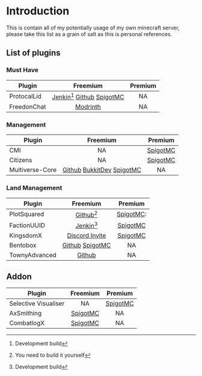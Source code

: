 # Introduction
This is contain all of my potentially usage of my own minecraft server, please take this list as a grain of salt as this is personal references.

## List of plugins
### Must Have
|Plugin|Freemium|Premium|
|------|:------:|:-----:|
|ProtocalLid|[Jenkin][ProtocalLid_Free_Jenkin][^1]  [Github][ProtocalLid_Free_Github]  [SpigotMC][ProtocalLid_Free_SpigotMC]|NA|
|FreedonChat|[Modrinth][FreedonChat_Free_Modrinth]|NA|

[^1]: Development build

[ProtocalLid_Free_Jenkin]: https://ci.dmulloy2.net/job/ProtocolLib/
[ProtocalLid_Free_Github]: https://github.com/dmulloy2/ProtocolLib
[ProtocalLid_Free_SpigotMC]: https://www.spigotmc.org/resources/protocollib.1997/
[FreedonChat_Free_Modrinth]: https://modrinth.com/plugin/freedomchat

### Management
|Plugin|Freemium|Premium|
|------|:------:|:-----:|
|CMI|NA|[SpigotMC][CMI_Paid_SpigotMC]|
|Citizens|NA|[SpigotMC][Citizens_Paid_SpigotMC]|
|Multiverse-Core|[Github][Multiverse-Core_Free_Github] [BukkitDev][Multiverse-Core_Free_BukkitDev]  [SpigotMC][Multiverse-Core_Free_SpigotMC]|NA|

[CMI_Paid_SpigotMC]: https://www.spigotmc.org/resources/cmi-298-commands-insane-kits-portals-essentials-economy-mysql-sqlite-much-more.3742/
[Citizens_Paid_SpigotMC]: https://www.spigotmc.org/resources/citizens.13811/
[Multiverse-Core_Free_Github]: https://github.com/Multiverse/Multiverse-Core
[Multiverse-Core_Free_BukkitDev]: https://dev.bukkit.org/projects/multiverse-core
[Multiverse-Core_Free_SpigotMC]: https://www.spigotmc.org/resources/multiverse-core.390/

### Land Management
|Plugin|Freemium|Premium|
|------|:------:|:-----:|
|PlotSquared|[Github][PlotSquared_Free_Github][^2]|[SpigotMC][PlotSquared_Paid_SpigotMC]:
|FactionUUID|[Jenkin][FactionUUID_Free_Jenkin][^1]|[SpigotMC][FactionUUID_Paid_SpigotMC]|
|KingsdomX|[Discord Invite][KingsdomX_Free_DiscordInvite]|[SpigotMC][KingsdomX_Paid_SpigotMC]
|Bentobox|[Github][Bentobox_Free_Github]  [SpigotMC][Bentobox_Free_SpigotMC]|NA
|TownyAdvanced|[Github][TownyAdvanced_Free_Github]|NA|

[^2]: You need to build it yourself

[PlotSquared_Free_Github]: https://github.com/IntellectualSites/PlotSquared/releases
[PlotSquared_Paid_SpigotMC]: https://www.spigotmc.org/resources/plotsquared-v7.77506/
[FactionUUID_Free_Jenkin]: https://www.spigotmc.org/resources/plotsquared-v7.77506/
[FactionUUID_Paid_SpigotMC]: https://www.spigotmc.org/resources/kingdomsx.77670/
[KingsdomX_Free_DiscordInvite]: https://discord.gg/cKsSwtt
[KingsdomX_Paid_SpigotMC]: https://www.spigotmc.org/resources/kingdomsx.77670/
[Bentobox_Free_Github]: https://github.com/BentoBoxWorld/BentoBox
[Bentobox_Free_SpigotMC]: https://www.spigotmc.org/resources/bentobox-bskyblock-acidisland-skygrid-caveblock-aoneblock-boxed.73261/
[TownyAdvanced_Free_Github]: https://github.com/TownyAdvanced/Towny/releases/

## Addon
|Plugin|Freemium|Premium|
|------|:------:|:-----:|
|Selective Visualiser|NA|[SpigotMC][SVIS_Paid_SpigotMC]|
|AxSmithing|[SpigotMC][AxSmithing_Free_SpigotMC]|NA|
|CombatlogX|[SpigotMC][CombatlogX_Free_SpigotMC]|NA|

[SVIS_Paid_SpigotMC]: https://www.spigotmc.org/resources/selection-visualizer.22631/
[AxSmithing_Free_SpigotMC]: https://www.spigotmc.org/resources/axsmithing-viaversion-addon.112793/
[CombatlogX_Free_SpigotMC]: https://www.spigotmc.org/resources/combatlogx.31689/
